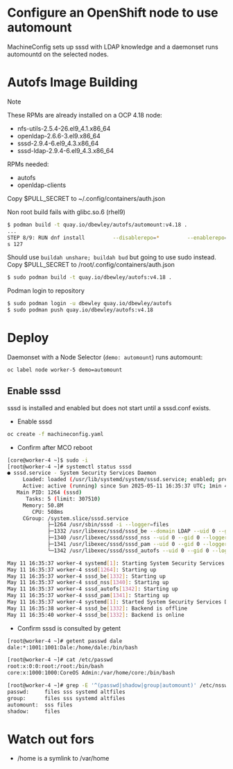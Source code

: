 # Configure an OpenShift node to use automount

MachineConfig sets up sssd with LDAP knowledge and a daemonset runs automountd on the selected nodes.


# Autofs Image Building

> [!NOTE] 
> These RPMs are already installed on a OCP 4.18 node:
>
> - nfs-utils-2.5.4-26.el9_4.1.x86_64
> - openldap-2.6.6-3.el9.x86_64
> - sssd-2.9.4-6.el9_4.3.x86_64
> - sssd-ldap-2.9.4-6.el9_4.3.x86_64

RPMs needed:

- autofs
- openldap-clients


Copy $PULL_SECRET to ~/.config/containers/auth.json

Non root build fails with glibc.so.6 (rhel9)

```bash
$ podman build -t quay.io/dbewley/autofs/automount:v4.18 .
...
STEP 8/9: RUN dnf install         --disablerepo=*         --enablerepo=rhel-9-for-x86_64-baseos-rpms         -y         autofs         openldap-clients         && dnf clean all                                                   /bin/sh: error while loading shared libraries: /lib64/libc.so.6: cannot apply additional memory protection after relocation: Permission denied                                                                                     Error: building at STEP "RUN dnf install         --disablerepo=*         --enablerepo=rhel-9-for-x86_64-baseos-rpms         -y         autofs         openldap-clients         && dnf clean all": while running runtime: exit statu
s 127
```

Should use `buildah unshare; buildah bud` but going to use sudo instead.
Copy $PULL_SECRET to /root/.config/containers/auth.json

```bash
$ sudo podman build -t quay.io/dbewley/autofs:v4.18 .
```

Podman login to repository

```bash
$ sudo podman login -u dbewley quay.io/dbewley/autofs
$ sudo podman push quay.io/dbewley/autofs:v4.18
```

# Deploy

Daemonset with a Node Selector (`demo: automount`) runs automount:

`oc label node worker-5 demo=automount`

## Enable sssd

sssd is installed and enabled but does not start until a sssd.conf exists.

* Enable sssd

```bash
oc create -f machineconfig.yaml
```

* Confirm after MCO reboot

```bash
[core@worker-4 ~]$ sudo -i
[root@worker-4 ~]# systemctl status sssd
● sssd.service - System Security Services Daemon
     Loaded: loaded (/usr/lib/systemd/system/sssd.service; enabled; preset: enabled)
     Active: active (running) since Sun 2025-05-11 16:35:37 UTC; 1min 43s ago
   Main PID: 1264 (sssd)
      Tasks: 5 (limit: 307510)
     Memory: 50.8M
        CPU: 508ms
     CGroup: /system.slice/sssd.service
             ├─1264 /usr/sbin/sssd -i --logger=files
             ├─1332 /usr/libexec/sssd/sssd_be --domain LDAP --uid 0 --gid 0 --logger=files
             ├─1340 /usr/libexec/sssd/sssd_nss --uid 0 --gid 0 --logger=files
             ├─1341 /usr/libexec/sssd/sssd_pam --uid 0 --gid 0 --logger=files
             └─1342 /usr/libexec/sssd/sssd_autofs --uid 0 --gid 0 --logger=files

May 11 16:35:37 worker-4 systemd[1]: Starting System Security Services Daemon...
May 11 16:35:37 worker-4 sssd[1264]: Starting up
May 11 16:35:37 worker-4 sssd_be[1332]: Starting up
May 11 16:35:37 worker-4 sssd_nss[1340]: Starting up
May 11 16:35:37 worker-4 sssd_autofs[1342]: Starting up
May 11 16:35:37 worker-4 sssd_pam[1341]: Starting up
May 11 16:35:37 worker-4 systemd[1]: Started System Security Services Daemon.
May 11 16:35:38 worker-4 sssd_be[1332]: Backend is offline
May 11 16:35:40 worker-4 sssd_be[1332]: Backend is online
```

* Confirm sssd is consulted by getent

```bash
[root@worker-4 ~]# getent passwd dale
dale:*:1001:1001:Dale:/home/dale:/bin/bash
```

```bash
[root@worker-4 ~]# cat /etc/passwd
root:x:0:0:root:/root:/bin/bash
core:x:1000:1000:CoreOS Admin:/var/home/core:/bin/bash

[root@worker-4 ~]# grep -E '^(passwd|shadow|group|automount)' /etc/nsswitch.conf
passwd:     files sss systemd altfiles
group:      files sss systemd altfiles
automount:  sss files
shadow:     files
```

# Watch out fors

* /home is a symlink to /var/home
